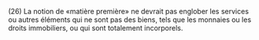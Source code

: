 (26) La notion de «matière première» ne devrait pas englober les services ou autres éléments qui ne sont pas des biens, tels que les monnaies ou les droits immobiliers, ou qui sont totalement incorporels.